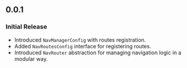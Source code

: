 ## 0.0.1

### Initial Release
- Introduced `NavManagerConfig` with routes registration.
- Added `NavRoutesConfig` interface for registering routes.
- Introduced `NavRouter` abstraction for managing navigation logic in a modular way.